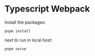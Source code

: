 # Typescript Webpack
Install the packages:
 
```
pnpm install
```
 
next to run in local host:
 
```
pnpm serve
```
